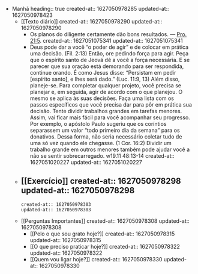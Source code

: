 - Manhã
  heading:: true
  created-at:: 1627050978285
  updated-at:: 1627050978423
	- [[Texto diário]]
	  created-at:: 1627050978290
	  updated-at:: 1627050978290
		- Os planos do diligente certamente dão bons resultados. — [Pro. 21:5](https://wol.jw.org/bzs/wol/bc/r402/lp-lsb/1102021406/85/0).
		  created-at:: 1627051075341
		  updated-at:: 1627051075341
		- Deus pode dar a você “o poder de agir” e de colocar em prática uma decisão. (Fil. 2:13) Então, ore pedindo força para agir. Peça que o espírito santo de Jeová dê a você a força necessária. E se parecer que sua oração está demorando para ser respondida, continue orando. É como Jesus disse: “Persistam em pedir [espírito santo], e lhes será dado.” (Luc. 11:9, 13) Além disso, planeje-se. Para completar qualquer projeto, você precisa se planejar e, em seguida, agir de acordo com o que planejou. O mesmo se aplica às suas decisões. Faça uma lista com os passos específicos que você precisa dar para pôr em prática sua decisão. Tente dividir trabalhos grandes em tarefas menores. Assim, vai ficar mais fácil para você acompanhar seu progresso. Por exemplo, o apóstolo Paulo sugeriu que os coríntios separassem um valor “todo primeiro dia da semana” para os donativos. Dessa forma, não seria necessário coletar tudo de uma só vez quando ele chegasse. (1 Cor. 16:2) Dividir um trabalho grande em outros menores também pode ajudar você a não se sentir sobrecarregado. w19.11 48:13-14
		  created-at:: 1627051020227
		  updated-at:: 1627051020227
	- [[Exercício]]
	  created-at:: 1627050978298
	  updated-at:: 1627050978298
		-
		  created-at:: 1627050978303
		  updated-at:: 1627050978303
	- [[Perguntas Importantes]]
	  created-at:: 1627050978308
	  updated-at:: 1627050978308
		- [[Pelo o que sou grato hoje?]]
		  created-at:: 1627050978315
		  updated-at:: 1627050978315
		- [[O que preciso praticar hoje?]]
		  created-at:: 1627050978322
		  updated-at:: 1627050978322
		- [[Quem vou ligar hoje?]]
		  created-at:: 1627050978330
		  updated-at:: 1627050978330